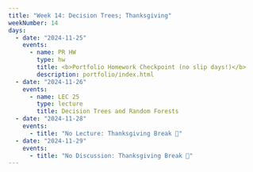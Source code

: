 ```yaml
---
title: "Week 14: Decision Trees; Thanksgiving"
weekNumber: 14
days:
  - date: "2024-11-25"
    events:
      - name: PR HW
        type: hw
        title: <b>Portfolio Homework Checkpoint (no slip days!)</b>
        description: portfolio/index.html
  - date: "2024-11-26"
    events:
      - name: LEC 25
        type: lecture
        title: Decision Trees and Random Forests
  - date: "2024-11-28"
    events:
      - title: "No Lecture: Thanksgiving Break 🦃"
  - date: "2024-11-29"
    events:
      - title: "No Discussion: Thanksgiving Break 🦃"
---
```

